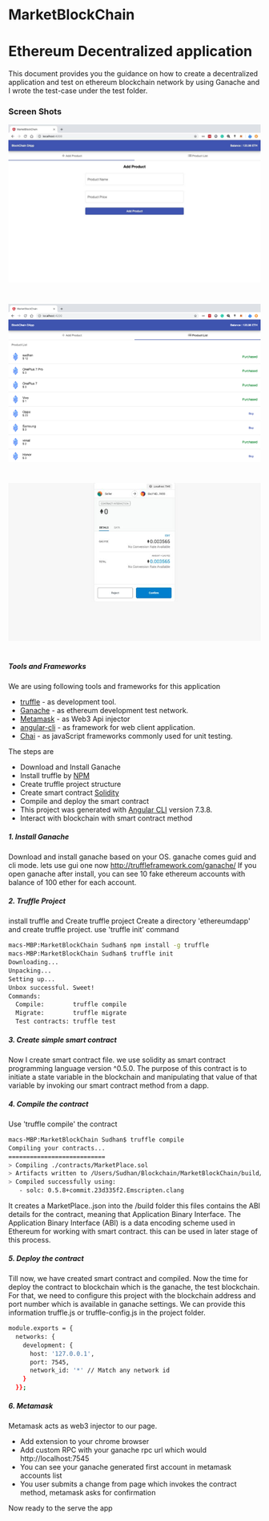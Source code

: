 # MarketBlockChain

# Ethereum Decentralized application
This document provides you the guidance on how to create a decentralized application and test on ethereum blockchain network by using Ganache and I wrote the test-case under the test folder.

### Screen Shots

![Main Screen](3.jpg)
#
![Buyer And Seller](2.png)
#
![Ether Transaction](1.jpg)
#

##### Tools and Frameworks
We are using following tools and frameworks for this application
* [truffle](https://www.trufflesuite.com/) - as development tool.
* [Ganache](https://www.trufflesuite.com/ganache) - as ethereum development test network.
* [Metamask](https://chrome.google.com/webstore/detail/metamask/nkbihfbeogaeaoehlefnkodbefgpgknn) - as Web3 Api injector
* [angular-cli](https://cli.angular.io/) - as framework for web client application.
* [Chai](https://www.npmjs.com/package/chai) - as javaScript frameworks commonly used for unit testing.


The steps are
- Download and Install Ganache
- Install truffle by [NPM](https://www.npmjs.com/package/truffle)
- Create truffle project structure
- Create smart contract [Solidity](https://solidity.readthedocs.io/en/v0.5.12/)
- Compile and deploy the smart contract
- This project was generated with [Angular CLI](https://github.com/angular/angular-cli) version 7.3.8.
- Interact with blockchain with smart contract method

##### 1. Install Ganache
Download and install ganache based on your OS. ganache comes guid and cli mode. lets use gui one now
http://truffleframework.com/ganache/
If you open ganache after install, you can see 10 fake ethereum accounts with balance of 100 ether  for each  account.

##### 2. Truffle Project
install truffle and Create truffle project
Create a directory 'ethereumdapp' and create truffle project. use 'truffle init' command
```sh
macs-MBP:MarketBlockChain Sudhan$ npm install -g truffle
macs-MBP:MarketBlockChain Sudhan$ truffle init
Downloading...
Unpacking...
Setting up...
Unbox successful. Sweet!
Commands:
  Compile:        truffle compile
  Migrate:        truffle migrate
  Test contracts: truffle test
```
##### 3. Create simple smart contract
Now I create smart contract file. we use solidity as smart contract programming language version ^0.5.0.
The purpose of this contract is to initiate a state variable in the blockchain and manipulating that value of that variable by invoking our smart contract method from a dapp.

##### 4. Compile the contract
Use 'truffle compile' the contract
```sh
macs-MBP:MarketBlockChain Sudhan$ truffle compile
Compiling your contracts...
===========================
> Compiling ./contracts/MarketPlace.sol
> Artifacts written to /Users/Sudhan/Blockchain/MarketBlockChain/build/contracts
> Compiled successfully using:
   - solc: 0.5.8+commit.23d335f2.Emscripten.clang
```
It creates a MarketPlace..json into the /build folder
this files contains the ABI details for the contract, meaning that Application Binary Interface. The Application Binary Interface (ABI) is a data encoding scheme used in Ethereum for working with smart contract. this can be used in later stage of this process.

##### 5. Deploy the contract
Till now, we have created smart contract and compiled. Now the time for deploy the contract to blockchain which is the ganache, the test blockchain.
For that, we need to configure this project with the blockchain address and port number which is available in ganache settings. We can provide this information truffle.js or truffle-config.js in the project folder.
```sh
module.exports = {
  networks: {
    development: {
      host: '127.0.0.1',
      port: 7545,
      network_id: '*' // Match any network id
    }
  }};
```

##### 6. Metamask
Metamask acts as web3 injector to our page.

- Add extension to your chrome browser
- Add custom RPC with your ganache rpc url which would http://localhost:7545
- You can see your ganache generated first account in metamask accounts list
- You user submits a change from page which invokes the contract method, metamask asks for confirmation

Now ready to the serve the app

